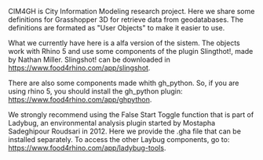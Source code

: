 CIM4GH is City Information Modeling research project. Here we share some definitions for Grasshopper 3D for retrieve data from geodatabases. The definitions are formated as "User Objects" to make it easier to use. 

What we currently have here is a alfa version of the sistem. The objects work with Rhino 5 and use some components of the plugin Slingthot!, made by Nathan Miller. Slingshot! can be downloaded in https://www.food4rhino.com/app/slingshot.

There are also some components made whith gh_python. So, if you are using rhino 5, you should install the gh_python plugin: https://www.food4rhino.com/app/ghpython.

We strongly recommend using the False Start Toggle function that is part of Ladybug, an environmental analysis plugin started by Mostapha Sadeghipour Roudsari in 2012. Here we provide the .gha file that can be installed separately. To access the other Laybug components, go to: https://www.food4rhino.com/app/ladybug-tools.
